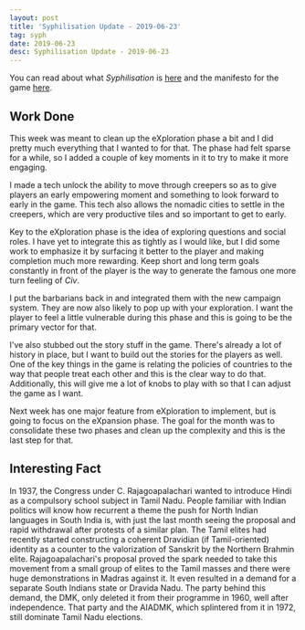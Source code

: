 ```yaml
---
layout: post
title: 'Syphilisation Update - 2019-06-23'
tag: syph
date: 2019-06-23
desc: Syphilisation Update - 2019-06-23
---
```



You can read about what *Syphilisation* is [here](/blog/syph/announce) and the manifesto for the game [here](/blog/syph/manifesto).

## Work Done

This week was meant to clean up the eXploration phase a bit and I did pretty much everything that I wanted to for that. The phase had felt sparse for a while, so I added a couple of key moments in it to try to make it more engaging.


I made a tech unlock the ability to move through creepers so as to give players an early empowering moment and something to look forward to early in the game. This tech also allows the nomadic cities to settle in the creepers, which are very productive tiles and so important to get to early.


Key to the eXploration phase is the idea of exploring questions and social roles. I have yet to integrate this as tightly as I would like, but I did some work to emphasize it by surfacing it better to the player and making completion much more rewarding. Keep short and long term goals constantly in front of the player is the way to generate the famous one more turn feeling of *Civ*.


I put the barbarians back in and integrated them with the new campaign system. They are now also likely to pop up with your exploration. I want the player to feel a little vulnerable during this phase and this is going to be the primary vector for that.


I've also stubbed out the story stuff in the game. There's already a lot of history in place, but I want to build out the stories for the players as well. One of the key things in the game is relating the policies of countries to the way that people treat each other and this is the clear way to do that. Additionally, this will give me a lot of knobs to play with so that I can adjust the game as I want.


Next week has one major feature from eXploration to implement, but is going to focus on the eXpansion phase. The goal for the month was to consolidate these two phases and clean up the complexity and this is the last step for that.

## Interesting Fact

In 1937, the Congress under C. Rajagoapalachari wanted to introduce Hindi as a compulsory school subject in Tamil Nadu. People familiar with Indian politics will know how recurrent a theme the push for North Indian languages in South India is, with just the last month seeing the proposal and rapid withdrawal after protests of a similar plan. The Tamil elites had recently started constructing a coherent Dravidian (if Tamil-oriented) identity as a counter to the valorization of Sanskrit by the Northern Brahmin elite. Rajagoapalachari's proposal proved the spark needed to take this movement from a small group of elites to the Tamil masses and there were huge demonstrations in Madras against it. It even resulted in a demand for a separate South Indians state or Dravida Nadu. The party behind this demand, the DMK, only deleted it from their programme in 1960, well after independence. That party and the AIADMK, which splintered from it in 1972, still dominate Tamil Nadu elections.

